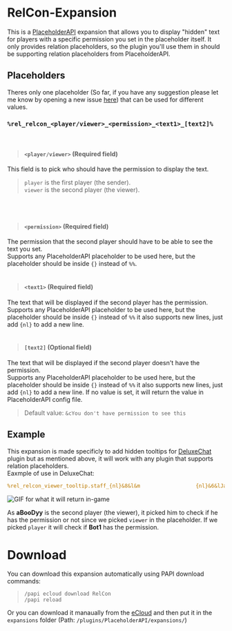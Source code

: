 # RelCon-Expansion
This is a [PlaceholderAPI](http://placeholderapi.com/) expansion that allows you to display "hidden" text for players with a specific
permission you set in the placeholder itself.
It only provides relation placeholders, so the plugin you'll use them in should be supporting relation placeholders from PlaceholderAPI.

## Placeholders

Theres only one placeholder (So far, if you have any suggestion please let me know by opening a new issue [here](https://github.com/aBo0oDyy/RelCon-Expansion/issues))
that can be used for different values.

### `%rel_relcon_<player/viewer>_<permission>_<text1>_[text2]%`
<br />

> #### `<player/viewer>` (**Required field**)
This field is to pick who should have the permission to display the text.

> `player` is the first player (the sender). <br />
> `viewer` is the second player (the viewer).
<br />
<br />

> #### `<permission>` (**Required field**)
The permission that the second player should have to be able to see the text you set. <br />
Supports any PlaceholderAPI placeholder to be used here, but the placeholder should be inside `{}` instead of `%%`.
<br />
<br />

> #### `<text1>` (**Required field**)
The text that will be displayed if the second player has the permission. <br />
Supports any PlaceholderAPI placeholder to be used here, but the placeholder should be inside `{}` instead of `%%`
it also supports new lines, just add `{nl}` to add a new line.
<br />
<br />

> #### `[text2]` (**Optional field**)
The text that will be displayed if the second player doesn't have the permission. <br />
Supports any PlaceholderAPI placeholder to be used here, but the placeholder should be inside `{}` instead of `%%`
it also supports new lines, just add `{nl}` to add a new line.
If no value is set, it will return the value in PlaceholderAPI config file.
>
> Default value: `&cYou don't have permission to see this`

## Example
This expansion is made specificly to add hidden tooltips for [DeluxeChat](https://www.spigotmc.org/resources/1277/) plugin but as mentioned above, it will work with
any plugin that supports relation placeholders. <br />
Eaxmple of use in DeluxeChat:
```yml
%rel_relcon_viewer_tooltip.staff_{nl}&8&l&m                  {nl}&6&lJailed &8&l» &7{essentials_jailed}_ %
```
![GIF for what it will return in-game](https://img.aboodyy.net/RelConExpansion.gif)

As **aBooDyy** is the second player (the viewer), it picked him to check if he has the permission or not since we picked `viewer` in the placeholder. If we picked `player` it will check if **Bot1** has the permission.

# Download
You can download this expansion automatically using PAPI download commands:

> ```
> /papi ecloud download RelCon
> /papi reload
> ```

Or you can download it manaually from the [eCloud](https://api.extendedclip.com/expansions/relcon/) and then put it in the `expansions` folder (Path: `/plugins/PlaceholderAPI/expansions/`)

